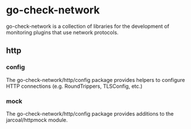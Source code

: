 # go-check-network

go-check-network is a collection of libraries for the development of monitoring plugins that use network protocols.

## http

### config

The go-check-network/http/config package provides helpers to configure HTTP connections (e.g. RoundTrippers, TLSConfig, etc.)

### mock

The go-check-network/http/config package provides additions to the jarcoal/httpmock module.

